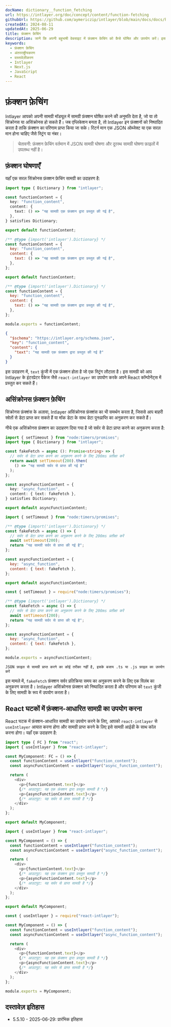 ```yaml
---
docName: dictionary__function_fetching
url: https://intlayer.org/doc/concept/content/function-fetching
githubUrl: https://github.com/aymericzip/intlayer/blob/main/docs/docs/hi/dictionary/function_fetching.md
createdAt: 2024-08-11
updatedAt: 2025-06-29
title: फ़ंक्शन फ़ेचिंग
description: जानें कि अपनी बहुभाषी वेबसाइट में फ़ंक्शन फ़ेचिंग को कैसे घोषित और उपयोग करें। इस ऑनलाइन दस्तावेज़ में दिए गए चरणों का पालन करके कुछ ही मिनटों में अपना प्रोजेक्ट सेटअप करें।
keywords:
  - फ़ंक्शन फ़ेचिंग
  - अंतरराष्ट्रीयकरण
  - दस्तावेज़ीकरण
  - Intlayer
  - Next.js
  - JavaScript
  - React
---
```


# फ़ंक्शन फ़ेचिंग

Intlayer आपको अपनी सामग्री मॉड्यूल में सामग्री फ़ंक्शन घोषित करने की अनुमति देता है, जो या तो सिंक्रोनस या असिंक्रोनस हो सकते हैं। जब एप्लिकेशन बनता है, तो Intlayer इन फ़ंक्शनों को निष्पादित करता है ताकि फ़ंक्शन का परिणाम प्राप्त किया जा सके। रिटर्न मान एक JSON ऑब्जेक्ट या एक सरल मान होना चाहिए जैसे स्ट्रिंग या नंबर।

> चेतावनी: फ़ंक्शन फ़ेचिंग वर्तमान में JSON सामग्री घोषणा और दूरस्थ सामग्री घोषणा फ़ाइलों में उपलब्ध नहीं है।

## फ़ंक्शन घोषणाएँ

यहाँ एक सरल सिंक्रोनस फ़ंक्शन फ़ेचिंग सामग्री का उदाहरण है:

```typescript fileName="**/*.content.ts" contentDeclarationFormat="typescript"
import type { Dictionary } from "intlayer";

const functionContent = {
  key: "function_content",
  content: {
    text: () => "यह सामग्री एक फ़ंक्शन द्वारा प्रस्तुत की गई है",
  },
} satisfies Dictionary;

export default functionContent;
```

```javascript fileName="**/*.content.mjs" contentDeclarationFormat="esm"
/** @type {import('intlayer').Dictionary} */
const functionContent = {
  key: "function_content",
  content: {
    text: () => "यह सामग्री एक फ़ंक्शन द्वारा प्रस्तुत की गई है",
  },
};

export default functionContent;
```

```javascript fileName="**/*.content.cjs" contentDeclarationFormat="commonjs"
/** @type {import('intlayer').Dictionary} */
const functionContent = {
  key: "function_content",
  content: {
    text: () => "यह सामग्री एक फ़ंक्शन द्वारा प्रस्तुत की गई है",
  },
};

module.exports = functionContent;
```

```json fileName="**/*.content.json" contentDeclarationFormat="json"
{
  "$schema": "https://intlayer.org/schema.json",
  "key": "function_content",
  "content": {
    "text": "यह सामग्री एक फ़ंक्शन द्वारा प्रस्तुत की गई है"
  }
}
```

इस उदाहरण में, `text` कुंजी में एक फ़ंक्शन होता है जो एक स्ट्रिंग लौटाता है। इस सामग्री को आप Intlayer के इंटरप्रेटर पैकेज जैसे `react-intlayer` का उपयोग करके अपने React कॉम्पोनेंट्स में प्रस्तुत कर सकते हैं।

## असिंक्रोनस फ़ंक्शन फ़ेचिंग

सिंक्रोनस फ़ंक्शंस के अलावा, Intlayer असिंक्रोनस फ़ंक्शंस का भी समर्थन करता है, जिससे आप बाहरी स्रोतों से डेटा प्राप्त कर सकते हैं या मॉक डेटा के साथ डेटा पुनःप्राप्ति का अनुकरण कर सकते हैं।

नीचे एक असिंक्रोनस फ़ंक्शन का उदाहरण दिया गया है जो सर्वर से डेटा प्राप्त करने का अनुकरण करता है:

```typescript fileName="**/*.content.ts" contentDeclarationFormat="typescript"
import { setTimeout } from "node:timers/promises";
import type { Dictionary } from "intlayer";

const fakeFetch = async (): Promise<string> => {
  // सर्वर से डेटा प्राप्त करने का अनुकरण करने के लिए 200ms प्रतीक्षा करें
  return await setTimeout(200).then(
    () => "यह सामग्री सर्वर से प्राप्त की गई है"
  );
};

const asyncFunctionContent = {
  key: "async_function",
  content: { text: fakeFetch },
} satisfies Dictionary;

export default asyncFunctionContent;
```

```javascript fileName="**/*.content.mjs" contentDeclarationFormat="esm"
import { setTimeout } from "node:timers/promises";

/** @type {import('intlayer').Dictionary} */
const fakeFetch = async () => {
  // सर्वर से डेटा प्राप्त करने का अनुकरण करने के लिए 200ms प्रतीक्षा करें
  await setTimeout(200);
  return "यह सामग्री सर्वर से प्राप्त की गई है";
};

const asyncFunctionContent = {
  key: "async_function",
  content: { text: fakeFetch },
};

export default asyncFunctionContent;
```

```javascript fileName="**/*.content.cjs" contentDeclarationFormat="commonjs"
const { setTimeout } = require("node:timers/promises");

/** @type {import('intlayer').Dictionary} */
const fakeFetch = async () => {
  // सर्वर से डेटा प्राप्त करने का अनुकरण करने के लिए 200ms प्रतीक्षा करें
  await setTimeout(200);
  return "यह सामग्री सर्वर से प्राप्त की गई है";
};

const asyncFunctionContent = {
  key: "async_function",
  content: { text: fakeFetch },
};

module.exports = asyncFunctionContent;
```

```plaintext fileName="**/*.content.json" contentDeclarationFormat="json"
JSON फ़ाइल से सामग्री प्राप्त करने का कोई तरीका नहीं है, इसके बजाय .ts या .js फ़ाइल का उपयोग करें
```

इस मामले में, `fakeFetch` फ़ंक्शन सर्वर प्रतिक्रिया समय का अनुकरण करने के लिए एक विलंब का अनुकरण करता है। Intlayer असिंक्रोनस फ़ंक्शन को निष्पादित करता है और परिणाम को `text` कुंजी के लिए सामग्री के रूप में उपयोग करता है।

## React घटकों में फ़ंक्शन-आधारित सामग्री का उपयोग करना

React घटक में फ़ंक्शन-आधारित सामग्री का उपयोग करने के लिए, आपको `react-intlayer` से `useIntlayer` आयात करना होगा और सामग्री प्राप्त करने के लिए इसे सामग्री आईडी के साथ कॉल करना होगा। यहाँ एक उदाहरण है:

```typescript fileName="**/*.jsx" codeFormat="typescript"
import type { FC } from "react";
import { useIntlayer } from "react-intlayer";

const MyComponent: FC = () => {
  const functionContent = useIntlayer("function_content");
  const asyncFunctionContent = useIntlayer("async_function_content");

  return (
    <div>
      <p>{functionContent.text}</p>
      {/* आउटपुट: यह एक फ़ंक्शन द्वारा प्रस्तुत सामग्री है */}
      <p>{asyncFunctionContent.text}</p>
      {/* आउटपुट: यह सर्वर से प्राप्त सामग्री है */}
    </div>
  );
};

export default MyComponent;
```

```javascript fileName="**/*.mjx" codeFormat="esm"
import { useIntlayer } from "react-intlayer";

const MyComponent = () => {
  const functionContent = useIntlayer("function_content");
  const asyncFunctionContent = useIntlayer("async_function_content");

  return (
    <div>
      <p>{functionContent.text}</p>
      {/* आउटपुट: यह एक फ़ंक्शन द्वारा प्रस्तुत सामग्री है */}
      <p>{asyncFunctionContent.text}</p>
      {/* आउटपुट: यह सर्वर से प्राप्त सामग्री है */}
    </div>
  );
};

export default MyComponent;
```

```javascript fileName="**/*.cjs" codeFormat="commonjs"
const { useIntlayer } = require("react-intlayer");

const MyComponent = () => {
  const functionContent = useIntlayer("function_content");
  const asyncFunctionContent = useIntlayer("async_function_content");

  return (
    <div>
      <p>{functionContent.text}</p>
      {/* आउटपुट: यह एक फ़ंक्शन द्वारा प्रस्तुत सामग्री है */}
      <p>{asyncFunctionContent.text}</p>
      {/* आउटपुट: यह सर्वर से प्राप्त सामग्री है */}
    </div>
  );
};

module.exports = MyComponent;
```

## दस्तावेज़ इतिहास

- 5.5.10 - 2025-06-29: प्रारंभिक इतिहास

